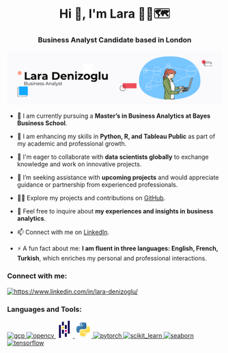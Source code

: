 <h1 align="center">Hi 👋, I'm Lara 👩‍💻🗺️</h1>
<h3 align="center"> Business Analyst Candidate based in London</h3>

![Lara Denizoglu Banner](https://github.com/laramld/laramld/blob/main/aboutme.png?raw=true)

- 🔭 I am currently pursuing a **Master’s in Business Analytics at Bayes Business School**.

- 🌱 I am enhancing my skills in **Python, R, and Tableau Public** as part of my academic and professional growth.

- 👯 I'm eager to collaborate with **data scientists globally** to exchange knowledge and work on innovative projects.

- 🤝 I’m seeking assistance with **upcoming projects** and would appreciate guidance or partnership from experienced professionals.

- 👨‍💻 Explore my projects and contributions on [GitHub](https://github.com/laramld).

- 💬 Feel free to inquire about **my experiences and insights in business analytics**.

- 📫 Connect with me on [LinkedIn](https://www.linkedin.com/in/lara-denizoglu/).

- ⚡ A fun fact about me: **I am fluent in three languages: English, French, Turkish**, which enriches my personal and professional interactions.

<h3 align="left">Connect with me:</h3>
<p align="left">
<a href="https://linkedin.com/in/https://www.linkedin.com/in/lara-denizoglu/" target="blank"><img align="center" src="https://raw.githubusercontent.com/rahuldkjain/github-profile-readme-generator/master/src/images/icons/Social/linked-in-alt.svg" alt="https://www.linkedin.com/in/lara-denizoglu/" height="30" width="40" /></a>
</p>

<h3 align="left">Languages and Tools:</h3>
<p align="left"> <a href="https://cloud.google.com" target="_blank" rel="noreferrer"> <img src="https://www.vectorlogo.zone/logos/google_cloud/google_cloud-icon.svg" alt="gcp" width="40" height="40"/> </a> <a href="https://opencv.org/" target="_blank" rel="noreferrer"> <img src="https://www.vectorlogo.zone/logos/opencv/opencv-icon.svg" alt="opencv" width="40" height="40"/> </a> <a href="https://pandas.pydata.org/" target="_blank" rel="noreferrer"> <img src="https://raw.githubusercontent.com/devicons/devicon/2ae2a900d2f041da66e950e4d48052658d850630/icons/pandas/pandas-original.svg" alt="pandas" width="40" height="40"/> </a> <a href="https://www.python.org" target="_blank" rel="noreferrer"> <img src="https://raw.githubusercontent.com/devicons/devicon/master/icons/python/python-original.svg" alt="python" width="40" height="40"/> </a> <a href="https://pytorch.org/" target="_blank" rel="noreferrer"> <img src="https://www.vectorlogo.zone/logos/pytorch/pytorch-icon.svg" alt="pytorch" width="40" height="40"/> </a> <a href="https://scikit-learn.org/" target="_blank" rel="noreferrer"> <img src="https://upload.wikimedia.org/wikipedia/commons/0/05/Scikit_learn_logo_small.svg" alt="scikit_learn" width="40" height="40"/> </a> <a href="https://seaborn.pydata.org/" target="_blank" rel="noreferrer"> <img src="https://seaborn.pydata.org/_images/logo-mark-lightbg.svg" alt="seaborn" width="40" height="40"/> </a> <a href="https://www.tensorflow.org" target="_blank" rel="noreferrer"> <img src="https://www.vectorlogo.zone/logos/tensorflow/tensorflow-icon.svg" alt="tensorflow" width="40" height="40"/> </a> </p>


